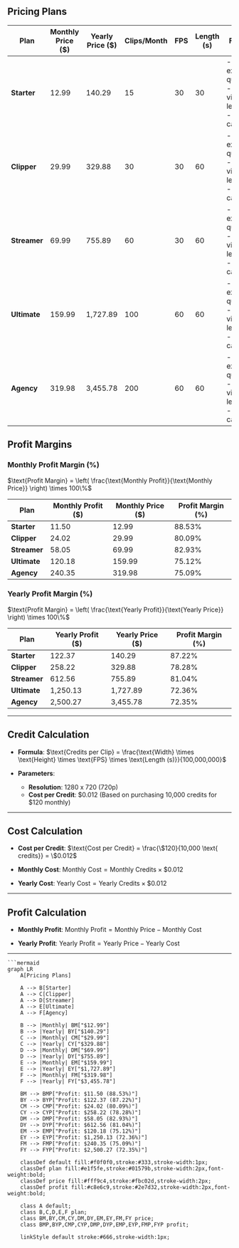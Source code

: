 ## Pricing Plans

| **Plan**    | **Monthly Price ($)** | **Yearly Price ($)** | **Clips/Month** | **FPS** | **Length (s)** | **Features**                                                                                             |
| ----------- | --------------------- | -------------------- | --------------- | ------- | -------------- | --------------------------------------------------------------------------------------------------------- |
| **Starter** | 12.99                 | 140.29               | 15              | 30      | 30             | - 30fps export quality<br>- 30s video length<br>- Auto-captioning                                      |
| **Clipper** | 29.99                 | 329.88               | 30              | 30      | 60             | - 30fps export quality<br>- 60s video length<br>- Auto-captioning                                      |
| **Streamer**| 69.99                 | 755.89               | 60              | 30      | 60             | - 30fps export quality<br>- 60s video length<br>- Auto-captioning                                      |
| **Ultimate**| 159.99                | 1,727.89             | 100             | 60      | 60             | - 60fps export quality<br>- 60s video length<br>- Auto-captioning                                      |
| **Agency**  | 319.98                | 3,455.78             | 200             | 60      | 60             | - 60fps export quality<br>- 60s video length<br>- Auto-captioning                                      |

## Profit Margins

### Monthly Profit Margin (%)

$\text{Profit Margin} = \left( \frac{\text{Monthly Profit}}{\text{Monthly Price}} \right) \times 100\%$

| **Plan**    | **Monthly Profit ($)** | **Monthly Price ($)** | **Profit Margin (%)** |
| ----------- | ---------------------- | --------------------- | --------------------- |
| **Starter** | 11.50                  | 12.99                 | 88.53%                |
| **Clipper** | 24.02                  | 29.99                 | 80.09%                |
| **Streamer**| 58.05                  | 69.99                 | 82.93%                |
| **Ultimate**| 120.18                 | 159.99                | 75.12%                |
| **Agency**  | 240.35                 | 319.98                | 75.09%                |

### Yearly Profit Margin (%)

$\text{Profit Margin} = \left( \frac{\text{Yearly Profit}}{\text{Yearly Price}} \right) \times 100\%$

| **Plan**    | **Yearly Profit ($)** | **Yearly Price ($)** | **Profit Margin (%)** |
| ----------- | --------------------- | -------------------- | --------------------- |
| **Starter** | 122.37                | 140.29               | 87.22%                |
| **Clipper** | 258.22                | 329.88               | 78.28%                |
| **Streamer**| 612.56                | 755.89               | 81.04%                |
| **Ultimate**| 1,250.13              | 1,727.89             | 72.36%                |
| **Agency**  | 2,500.27              | 3,455.78             | 72.35%                |

---

## Credit Calculation

- **Formula**:
  $\text{Credits per Clip} = \frac{\text{Width} \times \text{Height} \times \text{FPS} \times \text{Length (s)}}{100,000,000}$

- **Parameters**:
  - **Resolution**: 1280 x 720 (720p)
  - **Cost per Credit**: $0.012 (Based on purchasing 10,000 credits for $120 monthly)

---

## Cost Calculation

- **Cost per Credit**:
  $\text{Cost per Credit} = \frac{\$120}{10,000 \text{ credits}} = \$0.012$

- **Monthly Cost**:
  $\text{Monthly Cost} = \text{Monthly Credits} \times \$0.012$

- **Yearly Cost**:
  $\text{Yearly Cost} = \text{Yearly Credits} \times \$0.012$

---

## Profit Calculation

- **Monthly Profit**:
  $\text{Monthly Profit} = \text{Monthly Price} - \text{Monthly Cost}$

- **Yearly Profit**:
  $\text{Yearly Profit} = \text{Yearly Price} - \text{Yearly Cost}$

---

```mermaid
```mermaid
graph LR
    A[Pricing Plans]

    A --> B[Starter]
    A --> C[Clipper]
    A --> D[Streamer]
    A --> E[Ultimate]
    A --> F[Agency]

    B --> |Monthly| BM["$12.99"]
    B --> |Yearly| BY["$140.29"]
    C --> |Monthly| CM["$29.99"]
    C --> |Yearly| CY["$329.88"]
    D --> |Monthly| DM["$69.99"]
    D --> |Yearly| DY["$755.89"]
    E --> |Monthly| EM["$159.99"]
    E --> |Yearly| EY["$1,727.89"]
    F --> |Monthly| FM["$319.98"]
    F --> |Yearly| FY["$3,455.78"]

    BM --> BMP["Profit: $11.50 (88.53%)"]
    BY --> BYP["Profit: $122.37 (87.22%)"]
    CM --> CMP["Profit: $24.02 (80.09%)"]
    CY --> CYP["Profit: $258.22 (78.28%)"]
    DM --> DMP["Profit: $58.05 (82.93%)"]
    DY --> DYP["Profit: $612.56 (81.04%)"]
    EM --> EMP["Profit: $120.18 (75.12%)"]
    EY --> EYP["Profit: $1,250.13 (72.36%)"]
    FM --> FMP["Profit: $240.35 (75.09%)"]
    FY --> FYP["Profit: $2,500.27 (72.35%)"]

    classDef default fill:#f0f0f0,stroke:#333,stroke-width:1px;
    classDef plan fill:#e1f5fe,stroke:#01579b,stroke-width:2px,font-weight:bold;
    classDef price fill:#fff9c4,stroke:#fbc02d,stroke-width:2px;
    classDef profit fill:#c8e6c9,stroke:#2e7d32,stroke-width:2px,font-weight:bold;
    
    class A default;
    class B,C,D,E,F plan;
    class BM,BY,CM,CY,DM,DY,EM,EY,FM,FY price;
    class BMP,BYP,CMP,CYP,DMP,DYP,EMP,EYP,FMP,FYP profit;

    linkStyle default stroke:#666,stroke-width:1px;
```
```
